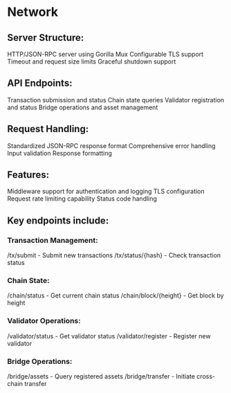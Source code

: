 # Network

## Server Structure:

HTTP/JSON-RPC server using Gorilla Mux
Configurable TLS support
Timeout and request size limits
Graceful shutdown support


## API Endpoints:

Transaction submission and status
Chain state queries
Validator registration and status
Bridge operations and asset management


## Request Handling:

Standardized JSON-RPC response format
Comprehensive error handling
Input validation
Response formatting


## Features:

Middleware support for authentication and logging
TLS configuration
Request rate limiting capability
Status code handling



## Key endpoints include:

### Transaction Management:

/tx/submit - Submit new transactions
/tx/status/{hash} - Check transaction status


### Chain State:

/chain/status - Get current chain status
/chain/block/{height} - Get block by height


### Validator Operations:

/validator/status - Get validator status
/validator/register - Register new validator


### Bridge Operations:

/bridge/assets - Query registered assets
/bridge/transfer - Initiate cross-chain transfer
